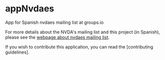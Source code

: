 # appNvdaes
App for Spanish nvdaes mailing list at groups.io

For more details about the NVDA's mailing list and this project (in Spanish), please see the [webpage about nvdaes mailing list](https://nvdaes.github.io/lista/).

If you wish to contribute this application, you can read the [contributing guidelines].


